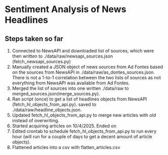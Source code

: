 # Sentiment Analysis of News Headlines

## Steps taken so far
1. Connected to NewsAPI and downloaded list of sources, which were then written to ./data/raw/newsapi_sources.json (fetch_newsapi_sources.py)
2. Manually created a JSON object of news sources from Ad Fontes based on the sources from NewsAPI in ./data/raw/as_dontes_sources.json.  There is not a 1-to-1 correlation between the two lists of sources as not everything from NewsAPI was available from Ad Fontes.
3. Merged the list of sources into one written ./data/raw to merged_sources.json(merge_sources.py). 
4. Ran script (once) to get a list of headlines objects from NewsAPI (fetch_hl_objects_from_api.py). saved to ./data/raw/headline_objects.json.
5. Updated fetch_hl_objects_from_api.py to merge new articles with old instead of overwriting.
6. Started acquiring articles on 10/4/2025. Ended on
7. Edited crontab to schedule fetch_hl_objects_from_api.py to run every hour (will run for a couple of days to get a decent amount of article objects).
8. Flattened articles into a csv with flatten_articles.csv
